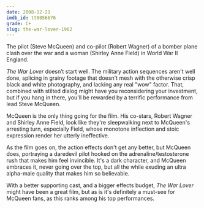 ```yaml
---
date: 2008-12-21
imdb_id: tt0056676
grade: C+
slug: the-war-lover-1962
---
```


The pilot (Steve McQueen) and co-pilot (Robert Wagner) of a bomber plane clash over the war and a woman (Shirley Anne Field) in World War II England.

_The War Lover_ doesn’t start well. The military action sequences aren't well done, splicing in grainy footage that doesn't mesh with the otherwise crisp black and white photography, and lacking any real "wow" factor. That, combined with stilted dialog might have you reconsidering your investment, but if you hang in there, you'll be rewarded by a terrific performance from lead Steve McQueen.

McQueen is the only thing going for the film. His co-stars, Robert Wagner and Shirley Anne Field, look like they're sleepwalking next to McQueen's arresting turn, especially Field, whose monotone inflection and stoic expression render her utterly ineffective.

As the film goes on, the action effects don't get any better, but McQueen does, portraying a daredevil pilot hooked on the adrenaline/testosterone rush that makes him feel invincible. It's a dark character, and McQueen embraces it, never going over the top, but all the while exuding an ultra alpha-male quality that makes him so believable.

With a better supporting cast, and a bigger effects budget, _The War Lover_ might have been a great film, but as is it's definitely a must-see for McQueen fans, as this ranks among his top performances.
